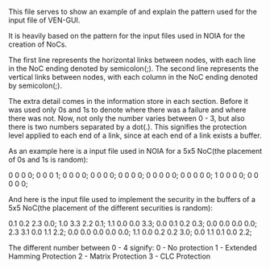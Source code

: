 This file serves to show an example of and explain the pattern used for the input file of VEN-GUI.

It is heavily based on the pattern for the input files used in NOIA for the creation of NoCs.

The first line represents the horizontal links between nodes, with each line in the NoC ending denoted by semicolon(;).
The second line represents the vertical links between nodes, with each column in the NoC ending denoted by semicolon(;).

The extra detail comes in the information store in each section. Before it was used only 0s and 1s to denote where there was a failure and where there was not.
Now, not only the number varies between 0 - 3, but also there is two numbers separated by a dot(.).
This signifies the protection level applied to each end of a link, since at each end of a link exists a buffer.

As an example here is a input file used in NOIA for a 5x5 NoC(the placement of 0s and 1s is random):

0 0 0 0; 0 0 0 1; 0 0 0 0; 0 0 0 0; 0 0 0 0; 
0 0 0 0 0; 0 0 0 0 0; 1 0 0 0 0; 0 0 0 0 0; 

And here is the input file used to implement the security in the buffers of a 5x5 NoC(the placement of the different securities is random):

0.1 0.2 2.3 0.0; 1.0 3.3 2.2 0.1; 1.1 0.0 0.0 3.3; 0.0 0.1 0.2 0.3; 0.0 0.0 0.0 0.0;
2.3 3.1 0.0 1.1 2.2; 0.0 0.0 0.0 0.0 0.0; 1.1 0.0 0.2 0.2 3.0; 0.0 1.1 0.1 0.0 2.2;

The different number between 0 - 4 signify:
0 - No protection
1 - Extended Hamming Protection
2 - Matrix Protection
3 - CLC Protection